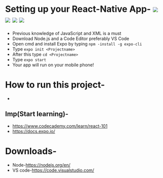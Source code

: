 # Setting up your React-Native App- <img src='https://img.shields.io/github/issues/HarshitAgarwal22000/nproject'>  <img src='https://img.shields.io/github/forks/HarshitAgarwal22000/nproject'>  <img src='https://img.shields.io/github/stars/HarshitAgarwal22000/nproject'> <img src='https://img.shields.io/github/license/HarshitAgarwal22000/nproject'>
- Previous knowledge of JavaScript and XML is a must
- Download Node.js and a Code Editor preferably VS Code
- Open cmd and install Expo by typing 
 ```npm -install -g expo-cli ```
- Type ```expo init <Projectname>```
- After this type ```cd <Projectname>```
- Type ```expo start```
- Your app will run on your mobile phone!

# How to run this project-
- 

## Imp(Start learning)- 
- https://www.codecademy.com/learn/react-101
- https://docs.expo.io/
# Downloads- 
- Node-https://nodejs.org/en/
- VS code-https://code.visualstudio.com/
  

